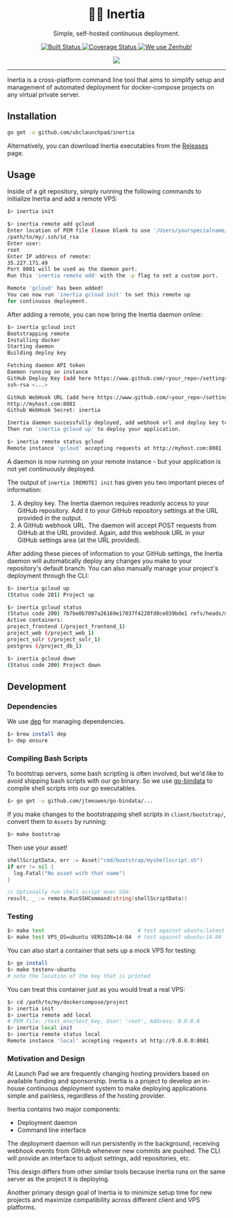 <p>
  <h1 align="center"> 👩‍🚀 Inertia </h1>
</p>

<p align="center">
  Simple, self-hosted continuous deployment.
</p>

<p align="center">
  <a href="https://travis-ci.org/ubclaunchpad/inertia">
    <img src="https://travis-ci.org/ubclaunchpad/inertia.svg?branch=master"
      alt="Built Status" />
  </a>

  <a href="https://coveralls.io/github/ubclaunchpad/inertia?branch=master">
    <img src="https://coveralls.io/repos/github/ubclaunchpad/inertia/badge.svg?branch=master"
      alt="Coverage Status" />
  </a>

  <a href="">
    <img src="https://img.shields.io/badge/Shipping_faster_with-ZenHub-5e60ba.svg?style=flat" alt="We use Zenhub!" />
  </a>
</p>

<p align="center"> 
  <img src="https://img.shields.io/badge/Supported%20VPS%20platforms-Ubuntu%2014.04%2F16.04%20%7C%20CentOS%207-blue.svg" />
</p>

----------------

Inertia is a cross-platform command line tool that aims to simplify setup and management of automated deployment for docker-compose projects on any virtual private server.

## Installation

```bash
go get -u github.com/ubclaunchpad/inertia
```

Alternatively, you can download Inertia executables from the [Releases](https://github.com/ubclaunchpad/inertia/releases) page.

## Usage

Inside of a git repository, simply running the following commands to initialize Inertia and add a remote VPS:

```bash
$> inertia init

$> inertia remote add gcloud
Enter location of PEM file (leave blank to use '/Users/yourspecialname/.ssh/id_rsa'):
/path/to/my/.ssh/id_rsa
Enter user:
root
Enter IP address of remote:
35.227.171.49
Port 8081 will be used as the daemon port.
Run this 'inertia remote add' with the -p flag to set a custom port.

Remote 'gcloud' has been added!
You can now run 'inertia gcloud init' to set this remote up
for continuous deployment.
```

After adding a remote, you can now bring the Inertia daemon online:

```bash
$> inertia gcloud init
Bootstrapping remote
Installing docker
Starting daemon
Building deploy key

Fetching daemon API token
Daemon running on instance
GitHub Deploy Key (add here https://www.github.com/<your_repo>/settings/keys/new):
ssh-rsa <...>

GitHub WebHook URL (add here https://www.github.com/<your_repo>/settings/hooks/new):
http://myhost.com:8081
Github WebHook Secret: inertia

Inertia daemon successfully deployed, add webhook url and deploy key to enable it.
Then run 'inertia gcloud up' to deploy your application.

$> inertia remote status gcloud
Remote instance 'gcloud' accepting requests at http://myhost.com:8081
```

A daemon is now running on your remote instance - but your application is not yet continuously deployed.

The output of `inertia [REMOTE] init` has given you two important pieces of information:

1. A deploy key. The Inertia daemon requires readonly access to your GitHub repository. Add it to your GitHub repository settings at the URL provided in the output.
2. A GitHub webhook URL. The daemon will accept POST requests from GitHub at the URL provided. Again, add this webhook URL in your GitHub settings area (at the URL provided).

After adding these pieces of information to your GitHub settings, the Inertia daemon will automatically deploy any changes you make to your repository's default branch. You can also manually manage your project's deployment through the CLI:

```bash
$> inertia gcloud up
(Status code 201) Project up

$> inertia gcloud status
(Status code 200) 7b7be0b7097a26169e17037f4220fd0ce039bde1 refs/heads/master
Active containers:
project_frontend (/project_frontend_1)
project_web (/project_web_1)
project_solr (/project_solr_1)
postgres (/project_db_1)

$> inertia gcloud down
(Status code 200) Project down
```

## Development

### Dependencies

We use [dep](https://github.com/golang/dep) for managing dependencies.

```bash
$> brew install dep
$> dep ensure
```

### Compiling Bash Scripts

To bootstrap servers, some bash scripting is often involved, but we'd like to avoid shipping bash scripts with our go binary. So we use [go-bindata](https://github.com/jteeuwen/go-bindata) to compile shell scripts into our go executables.

```bash
$> go get -u github.com/jteeuwen/go-bindata/...
```

If you make changes to the bootstrapping shell scripts in
`client/bootstrap/`, convert them to `Assets` by running:

```bash
$> make bootstrap
```

Then use your asset!

```go
shellScriptData, err := Asset("cmd/bootstrap/myshellscript.sh")
if err != nil {
  log.Fatal("No asset with that name")
}

// Optionally run shell script over SSH.
result, _ := remote.RunSSHCommand(string(shellScriptData))
```

### Testing

```bash
$> make test                              # test against ubuntu:latest
$> make test VPS_OS=ubuntu VERSION=14:04  # test against ubuntu:14.04
```

You can also start a container that sets up a mock VPS for testing:

```bash
$> go install
$> make testenv-ubuntu
# note the location of the key that is printed
```

You can treat this container just as you would treat a real VPS:

```bash
$> cd /path/to/my/dockercompose/project
$> inertia init
$> inertia remote add local
# PEM file: /test_env/test_key, User: 'root', Address: 0.0.0.0
$> inertia local init
$> inertia remote status local
Remote instance 'local' accepting requests at http://0.0.0.0:8081
```

### Motivation and Design

At Launch Pad we are frequently changing hosting providers based on available funding and sponsorship. Inertia is a project to develop an in-house continuous deployment system to make deploying applications simple and painless, regardless of the hosting provider.

Inertia contains two major components:

* Deployment daemon
* Command line interface

The deployment daemon will run persistently in the background, receiving webhook events from GitHub whenever new commits are pushed. The CLI will provide an interface to adjust settings, add repositories, etc.

This design differs from other similar tools because Inertia runs on the same server as the project it is deploying.

Another primary design goal of Inertia is to minimize setup time for new projects and maximize compatibility across different client and VPS platforms.
